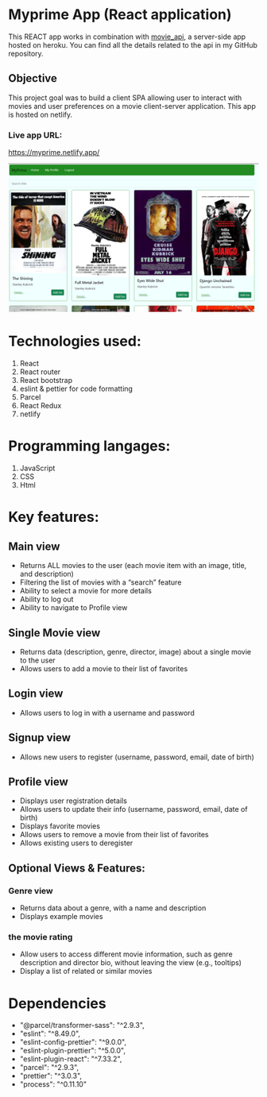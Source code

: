 # Myprime App (React application)

This REACT app works in combination with <a href="https://github.com/pwela/movie_api">movie_api</a>, a server-side app hosted on heroku.
You can find all the details related to the api in my GitHub repository.

## Objective

This project goal was to build a client SPA allowing user to interact with movies and user preferences on a movie client-server application.
This app is hosted on netlify.

### Live app URL:

https://myprime.netlify.app/

<div>
<img alt="App screenshoot" src="/assets/homepage.png"/>
</div>

# Technologies used:

1. React
2. React router
3. React bootstrap
4. eslint & pettier for code formatting
5. Parcel
6. React Redux
7. netlify

# Programming langages:

1. JavaScript
2. CSS
3. Html

# Key features:

## Main view

- Returns ALL movies to the user (each movie item with an image, title, and description)
- Filtering the list of movies with a “search” feature
- Ability to select a movie for more details
- Ability to log out
- Ability to navigate to Profile view

## Single Movie view

- Returns data (description, genre, director, image) about a single movie to the user
- Allows users to add a movie to their list of favorites

## Login view

- Allows users to log in with a username and password

## Signup view

- Allows new users to register (username, password, email, date of birth)

## Profile view

- Displays user registration details
- Allows users to update their info (username, password, email, date of birth)
- Displays favorite movies
- Allows users to remove a movie from their list of favorites
- Allows existing users to deregister

## Optional Views & Features:

### Genre view

- Returns data about a genre, with a name and description
- Displays example movies

### the movie rating

- Allow users to access different movie information, such as genre description and director bio, without leaving the view (e.g., tooltips)
- Display a list of related or similar movies

# Dependencies

- "@parcel/transformer-sass": "^2.9.3",
- "eslint": "^8.49.0",
- "eslint-config-prettier": "^9.0.0",
- "eslint-plugin-prettier": "^5.0.0",
- "eslint-plugin-react": "^7.33.2",
- "parcel": "^2.9.3",
- "prettier": "^3.0.3",
- "process": "^0.11.10"
